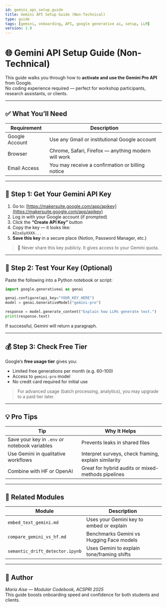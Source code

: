```yaml
---
id: gemini_api_setup_guide
title: Gemini API Setup Guide (Non-Technical)
type: guide
tags: [gemini, onboarding, API, google generative ai, setup, LLM]
version: 1.0
---
```


# 🌐 Gemini API Setup Guide (Non-Technical)

This guide walks you through how to **activate and use the Gemini Pro API** from Google.  
No coding experience required — perfect for workshop participants, research assistants, or clients.

---

## ✅ What You’ll Need

| Requirement       | Description                                              |
|-------------------|----------------------------------------------------------|
| Google Account    | Use any Gmail or institutional Google account            |
| Browser           | Chrome, Safari, Firefox — anything modern will work      |
| Email Access      | You may receive a confirmation or billing notice         |

---

## 🚀 Step 1: Get Your Gemini API Key

1. Go to: [https://makersuite.google.com/app/apikey](https://makersuite.google.com/app/apikey)
2. Log in with your Google account (if prompted)
3. Click the **“Create API Key”** button
4. Copy the key — it looks like:  
   `AIzaSyXXXX...`
5. **Save this key** in a secure place (Notion, Password Manager, etc.)

> 🛑 Never share this key publicly. It gives access to your Gemini quota.

---

## 🧪 Step 2: Test Your Key (Optional)

Paste the following into a Python notebook or script:

```python
import google.generativeai as genai

genai.configure(api_key="YOUR_KEY_HERE")
model = genai.GenerativeModel("gemini-pro")

response = model.generate_content("Explain how LLMs generate text.")
print(response.text)
```

If successful, Gemini will return a paragraph.

---

## 💰 Step 3: Check Free Tier

Google’s **free usage tier** gives you:

- Limited free generations per month (e.g. 60–100)
- Access to `gemini-pro` model
- No credit card required for initial use

> For advanced usage (batch processing, analytics), you may upgrade to a paid tier later.

---

## 💡 Pro Tips

| Tip | Why It Helps |
|-----|--------------|
| Save your key in `.env` or notebook variables | Prevents leaks in shared files |
| Use Gemini in qualitative workflows | Interpret surveys, check framing, explain similarity |
| Combine with HF or OpenAI | Great for hybrid audits or mixed-methods pipelines |

---

## 🧱 Related Modules

| Module                      | Description                                 |
|-----------------------------|---------------------------------------------|
| `embed_text_gemini.md`      | Uses your Gemini key to embed or explain    |
| `compare_gemini_vs_hf.md`   | Benchmarks Gemini vs Hugging Face models    |
| `semantic_drift_detector.ipynb` | Uses Gemini to explain tone/framing shifts |

---

## 🪪 Author  
*Maria Aise — Modular Codebook, ACSPRI 2025*  
This guide boosts onboarding speed and confidence for both students and clients.

